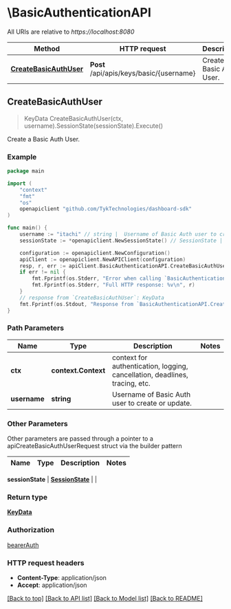 # \BasicAuthenticationAPI

All URIs are relative to *https://localhost:8080*

Method | HTTP request | Description
------------- | ------------- | -------------
[**CreateBasicAuthUser**](BasicAuthenticationAPI.md#CreateBasicAuthUser) | **Post** /api/apis/keys/basic/{username} | Create a Basic Auth User.



## CreateBasicAuthUser

> KeyData CreateBasicAuthUser(ctx, username).SessionState(sessionState).Execute()

Create a Basic Auth User.



### Example

```go
package main

import (
	"context"
	"fmt"
	"os"
	openapiclient "github.com/TykTechnologies/dashboard-sdk"
)

func main() {
	username := "itachi" // string |  Username of Basic Auth user to create or update.
	sessionState := *openapiclient.NewSessionState() // SessionState |  (optional)

	configuration := openapiclient.NewConfiguration()
	apiClient := openapiclient.NewAPIClient(configuration)
	resp, r, err := apiClient.BasicAuthenticationAPI.CreateBasicAuthUser(context.Background(), username).SessionState(sessionState).Execute()
	if err != nil {
		fmt.Fprintf(os.Stderr, "Error when calling `BasicAuthenticationAPI.CreateBasicAuthUser``: %v\n", err)
		fmt.Fprintf(os.Stderr, "Full HTTP response: %v\n", r)
	}
	// response from `CreateBasicAuthUser`: KeyData
	fmt.Fprintf(os.Stdout, "Response from `BasicAuthenticationAPI.CreateBasicAuthUser`: %v\n", resp)
}
```

### Path Parameters


Name | Type | Description  | Notes
------------- | ------------- | ------------- | -------------
**ctx** | **context.Context** | context for authentication, logging, cancellation, deadlines, tracing, etc.
**username** | **string** |  Username of Basic Auth user to create or update. | 

### Other Parameters

Other parameters are passed through a pointer to a apiCreateBasicAuthUserRequest struct via the builder pattern


Name | Type | Description  | Notes
------------- | ------------- | ------------- | -------------

 **sessionState** | [**SessionState**](SessionState.md) |  | 

### Return type

[**KeyData**](KeyData.md)

### Authorization

[bearerAuth](../README.md#bearerAuth)

### HTTP request headers

- **Content-Type**: application/json
- **Accept**: application/json

[[Back to top]](#) [[Back to API list]](../README.md#documentation-for-api-endpoints)
[[Back to Model list]](../README.md#documentation-for-models)
[[Back to README]](../README.md)

